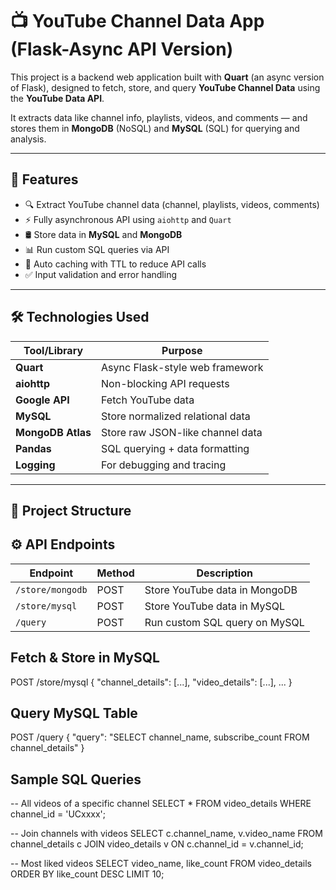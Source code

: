 # 📺 YouTube Channel Data App (Flask-Async API Version)

This project is a backend web application built with **Quart** (an async version of Flask), designed to fetch, store, and query **YouTube Channel Data** using the **YouTube Data API**.

It extracts data like channel info, playlists, videos, and comments — and stores them in **MongoDB** (NoSQL) and **MySQL** (SQL) for querying and analysis.

---

## 🚀 Features

- 🔍 Extract YouTube channel data (channel, playlists, videos, comments)
- ⚡ Fully asynchronous API using `aiohttp` and `Quart`
- 🛢️ Store data in **MySQL** and **MongoDB**
- 📊 Run custom SQL queries via API
- 💾 Auto caching with TTL to reduce API calls
- ✅ Input validation and error handling

---

## 🛠️ Technologies Used

| Tool/Library       | Purpose                             |
|--------------------|--------------------------------------|
| **Quart**          | Async Flask-style web framework      |
| **aiohttp**        | Non-blocking API requests            |
| **Google API**     | Fetch YouTube data                   |
| **MySQL**          | Store normalized relational data     |
| **MongoDB Atlas**  | Store raw JSON-like channel data     |
| **Pandas**         | SQL querying + data formatting       |
| **Logging**        | For debugging and tracing            |

---

## 📁 Project Structure


## ⚙️ API Endpoints

| Endpoint             | Method | Description                                |
|----------------------|--------|--------------------------------------------|
| `/store/mongodb`     | POST   | Store YouTube data in MongoDB              |
| `/store/mysql`       | POST   | Store YouTube data in MySQL                |
| `/query`             | POST   | Run custom SQL query on MySQL              |


## Fetch & Store in MySQL
POST /store/mysql
{
  "channel_details": [...],
  "video_details": [...],
  ...
}
##  Query MySQL Table
POST /query
{
  "query": "SELECT channel_name, subscribe_count FROM channel_details"
}

 ## Sample SQL Queries

 -- All videos of a specific channel
SELECT * FROM video_details WHERE channel_id = 'UCxxxx';

-- Join channels with videos
SELECT c.channel_name, v.video_name
FROM channel_details c
JOIN video_details v ON c.channel_id = v.channel_id;

-- Most liked videos
SELECT video_name, like_count FROM video_details ORDER BY like_count DESC LIMIT 10;

 

